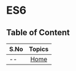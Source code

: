 # ES6

## Table of Content

| S.No |     Topics      |
|------|:---------------:|
| --   | [Home](/../../) |
